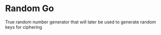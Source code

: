 # Random Go
True random number generator that will later be used to generate random keys for ciphering
